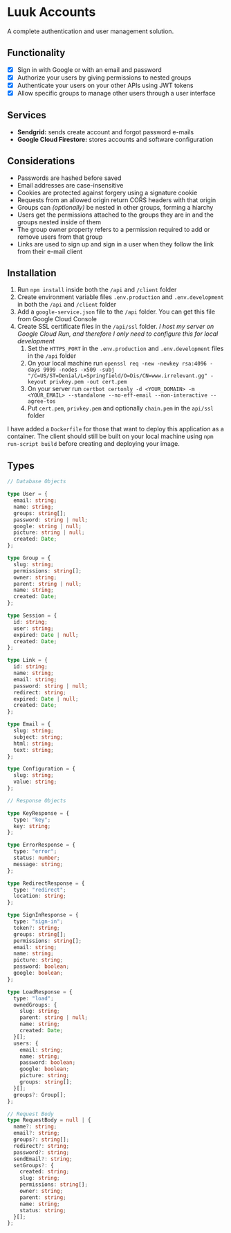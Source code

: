 # **Luuk Accounts**

A complete authentication and user management solution.

## **Functionality**

- [x] Sign in with Google or with an email and password
- [x] Authorize your users by giving permissions to nested groups
- [x] Authenticate your users on your other APIs using JWT tokens
- [x] Allow specific groups to manage other users through a user interface

## **Services**

- **Sendgrid:** sends create account and forgot password e-mails
- **Google Cloud Firestore:** stores accounts and software configuration

## **Considerations**

- Passwords are hashed before saved
- Email addresses are case-insensitive
- Cookies are protected against forgery using a signature cookie
- Requests from an allowed origin return CORS headers with that origin
- Groups can _(optionally)_ be nested in other groups, forming a hiarchy
- Users get the permissions attached to the groups they are in and the groups nested inside of them
- The group owner property refers to a permission required to add or remove users from that group
- Links are used to sign up and sign in a user when they follow the link from their e-mail client

## **Installation**
1. Run `npm install` inside both the `/api` and `/client` folder
2. Create environment variable files `.env.production` and `.env.development` in both the `/api` and `/client` folder
3. Add a `google-service.json` file to the `/api` folder. You can get this file from Google Cloud Console
4. Create SSL certificate files in the `/api/ssl` folder. *I host my server on Google Cloud Run, and therefore I only need to configure this for local development*
    1. Set the `HTTPS_PORT` in the `.env.production` and `.env.development` files in the `/api` folder
    2. On your local machine run `openssl req -new -newkey rsa:4096 -days 9999 -nodes -x509 -subj "/C=US/ST=Denial/L=Springfield/O=Dis/CN=www.irrelevant.gg" -keyout privkey.pem -out cert.pem`
    3. On your server run `certbot certonly -d <YOUR_DOMAIN> -m <YOUR_EMAIL> --standalone --no-eff-email --non-interactive --agree-tos`
    4. Put `cert.pem`, `privkey.pem` and optionally `chain.pem` in the `api/ssl` folder

I have added a `Dockerfile` for those that want to deploy this application as a container. The client should still be built on your local machine using `npm run-script build` before creating and deploying your image.

## **Types**

```typescript
// Database Objects

type User = {
  email: string;
  name: string;
  groups: string[];
  password: string | null;
  google: string | null;
  picture: string | null;
  created: Date;
};

type Group = {
  slug: string;
  permissions: string[];
  owner: string;
  parent: string | null;
  name: string;
  created: Date;
};

type Session = {
  id: string;
  user: string;
  expired: Date | null;
  created: Date;
};

type Link = {
  id: string;
  name: string;
  email: string;
  password: string | null;
  redirect: string;
  expired: Date | null;
  created: Date;
};

type Email = {
  slug: string;
  subject: string;
  html: string;
  text: string;
};

type Configuration = {
  slug: string;
  value: string;
};

// Response Objects

type KeyResponse = {
  type: "key";
  key: string;
};

type ErrorResponse = {
  type: "error";
  status: number;
  message: string;
};

type RedirectResponse = {
  type: "redirect";
  location: string;
};

type SignInResponse = {
  type: "sign-in";
  token?: string;
  groups: string[];
  permissions: string[];
  email: string;
  name: string;
  picture: string;
  password: boolean;
  google: boolean;
};

type LoadResponse = {
  type: "load";
  ownedGroups: {
    slug: string;
    parent: string | null;
    name: string;
    created: Date;
  }[];
  users: {
    email: string;
    name: string;
    password: boolean;
    google: boolean;
    picture: string;
    groups: string[];
  }[];
  groups?: Group[];
};

// Request Body
type RequestBody = null | {
  name?: string;
  email?: string;
  groups?: string[];
  redirect?: string;
  password?: string;
  sendEmail?: string;
  setGroups?: {
    created: string;
    slug: string;
    permissions: string[];
    owner: string;
    parent: string;
    name: string;
    status: string;
  }[];
};
```

